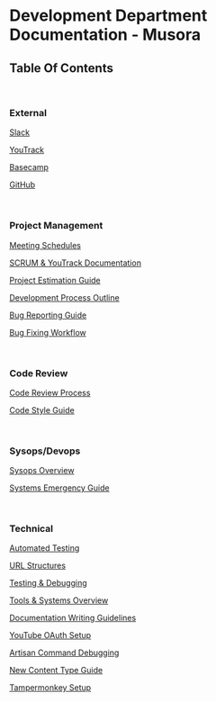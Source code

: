 # Development Department Documentation - Musora

## Table Of Contents

<br>

### External

[Slack](https://musora-dev.slack.com)

[YouTrack](https://musoradevelopment.myjetbrains.com)

[Basecamp](https://basecamp.com/1792144/)

[GitHub](https://github.com/railroadmedia)

<br>

### Project Management

[Meeting Schedules](project-management/meeting-schedules.md)

[SCRUM & YouTrack Documentation](docs/project-management/scrum-youtrack.md)

[Project Estimation Guide](docs/project-management/project-estimation-system-dev-days.md)

[Development Process Outline](docs/project-management/development-process-overview.md)

[Bug Reporting Guide](docs/project-management/bug-reporting-guide-and-examples.md)

[Bug Fixing Workflow](docs/project-management/bug-fixing-workflow.md)

<br>

### Code Review

[Code Review Process](docs/code-review/code-review.md)

[Code Style Guide](docs/code-review/code-style-guide.md)

<br>

### Sysops/Devops

[Sysops Overview](docs/sysops-devops/sysops-overview.md)

[Systems Emergency Guide](docs/sysops-devops/systems-emergency-guide.md)

<br>

### Technical

[Automated Testing](docs/technical/automated-testing.md)

[URL Structures](docs/technical/brand-application-url-structure.md)

[Testing & Debugging](docs/technical/testing-and-debugging.md)

[Tools & Systems Overview](docs/technical/tools-and-systems-overview.md)

[Documentation Writing Guidelines](docs/technical/writing-documentation-guidelines.md)

[YouTube OAuth Setup](docs/technical/youtube-oauth-api-setup.md)

[Artisan Command Debugging](docs/technical/artisan-command-debug.md)

[New Content Type Guide](docs/technical/new-content-type-backend-instructions.md)

[Tampermonkey Setup](docs/technical/tampermonkey.md)
